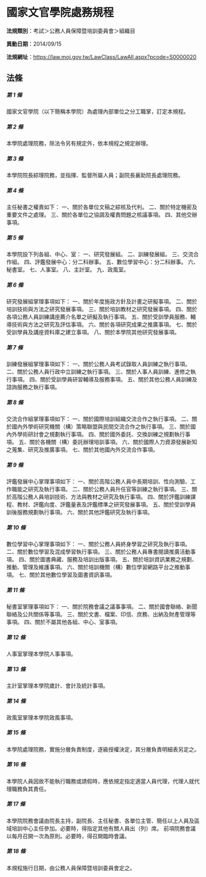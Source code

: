 # 國家文官學院處務規程

**法規類別**：考試＞公務人員保障暨培訓委員會＞組織目       

**異動日期**：2014/09/15  

**法規網址**：https://law.moj.gov.tw/LawClass/LawAll.aspx?pcode=S0000020





## 法條
##### 第 1 條
國家文官學院（以下簡稱本學院）為處理內部單位之分工職掌，訂定本規程。

##### 第 2 條
本學院處理院務，除法令另有規定外，依本規程之規定辦理。

##### 第 3 條
本學院院長綜理院務，並指揮、監督所屬人員；副院長襄助院長處理院務。

##### 第 4 條
主任秘書之權責如下：
一、關於各單位文稿之綜核及代判。
二、關於特定機密及重要文件之處理。
三、關於各單位之協調及權責問題之核議事項。
四、其他交辦事項。

##### 第 5 條
本學院設下列各組、中心、室：
一、研究發展組。
二、訓練發展組。
三、交流合作組。
四、評鑑發展中心：分二科辦事。
五、數位學習中心：分二科辦事。
六、秘書室。
七、人事室。
八、主計室。
九、政風室。

##### 第 6 條
研究發展組掌理事項如下：
一、關於年度施政方針及計畫之研擬事項。
二、關於培訓技術與方法之研究發展事項。
三、關於培訓教材之研究發展事項。
四、關於各項公務人員訓練講座薦介名單之研擬及執行事項。
五、關於受訓學員服務、輔導技術與方法之研究及評估事項。
六、關於各項研究成果之推廣事項。
七、關於受訓學員及講座資料庫之建立事項。
八、關於本學院其他研究發展事項。

##### 第 7 條
訓練發展組掌理事項如下：
一、關於公務人員考試錄取人員訓練之執行事項。
二、關於公務人員行政中立訓練之執行事項。
三、關於人事人員訓練、進修之執行事項。
四、關於受訓學員研習輔導及服務事項。
五、關於其他公務人員訓練及諮詢服務之執行事項。

##### 第 8 條
交流合作組掌理事項如下：
一、關於國際培訓組織交流合作之執行事項。
二、關於國內外學術研究機關（構）策略聯盟與民間交流合作之執行事項。
三、關於國內外學術研討會之規劃執行事項。
四、關於國外委託、交換訓練之規劃執行事項。
五、關於各機關（構）委託辦理培訓事項。
六、關於國際人力資源發展新知之蒐集、研究及推廣事項。
七、關於其他國內外交流合作事項。

##### 第 9 條
評鑑發展中心掌理事項如下：
一、關於高階公務人員中長期培訓、性向測驗、工作職能之研究及執行事項。
二、關於公務人員升任官等訓練之執行事項。
三、關於高階公務人員培訓技術、方法與教材之研究及執行事項。
四、關於評鑑訓練課程、教材、評鑑向度、評鑑量表及評鑑標準之研究發展事項。
五、關於受訓學員訓後服務規劃執行事項。
六、關於其他評鑑研究及執行事項。

##### 第 10 條
數位學習中心掌理事項如下：
一、關於公務人員終身學習之研究及執行事項。
二、關於數位學習及混成學習執行事項。
三、關於公務人員專書閱讀推廣活動事項。
四、關於圖書典藏、服務及培訓出版事項。
五、關於培訓資訊業務之規劃、推動、管理及維護事項。
六、關於培訓機關（構）數位學習網路平台之推動事項。
七、關於其他數位學習及圖書資訊事項。

##### 第 11 條
秘書室掌理事項如下：
一、關於院務會議之議事事項。
二、關於國會聯絡、新聞聯絡及公共關係等事項。
三、關於文書、檔案、印信、庶務、出納及財產管理等事項。
四、關於不屬其他各組、中心、室事項。

##### 第 12 條
人事室掌理本學院人事事項。

##### 第 13 條
主計室掌理本學院歲計、會計及統計事項。

##### 第 14 條
政風室掌理本學院政風事項。

##### 第 15 條
本學院處理院務，實施分層負責制度，逐級授權決定，其分層負責明細表另定之。

##### 第 16 條
本學院人員因故不能執行職務或請假時，應依規定指定適當人員代理，代理人就代理職務負其責任。

##### 第 17 條
本學院院務會議由院長主持，副院長、主任秘書、各單位主管、簡任以上人員及區域培訓中心主任參加。必要時，得指定其他有關人員出（列）席。
前項院務會議以每月召開一次為原則。必要時，得召開臨時會議。

##### 第 18 條
本規程施行日期，由公務人員保障暨培訓委員會定之。


